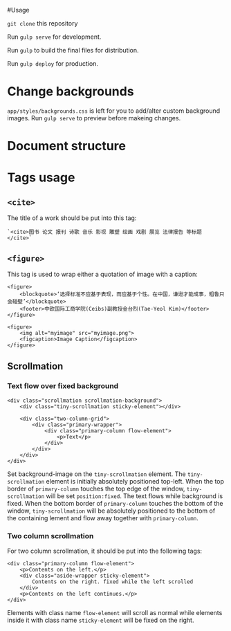 #Usage

`git clone` this repository

Run `gulp serve` for development.

Run `gulp` to build the final files for distribution.

Run `gulp deploy` for production.


# Change backgrounds

`app/styles/backgrounds.css` is left for you to add/alter custom background images. Run `gulp serve` to preview before makeing changes.

# Document structure

# Tags usage

## `<cite>`

The title of a work should be put into this tag:

	`<cite>图书 论文 报刊 诗歌 音乐 影视 雕塑 绘画 戏剧 展览 法律报告 等标题</cite>`

## `<figure>`

This tag is used to wrap either a quotation of image with a caption:

	<figure>
	    <blockquote>‘选择标准不应基于表现，而应基于个性。在中国，谦逊才能成事，粗鲁只会碰壁’</blockquote>
	    <footer>中欧国际工商学院(Ceibs)副教授金台烈(Tae-Yeol Kim)</footer>
	</figure>

    <figure>
        <img alt="myimage" src="myimage.png">
        <figcaption>Image Caption</figcaption>
    </figure>

## Scrollmation

### Text flow over fixed background
    <div class="scrollmation scrollmation-background">                            
        <div class="tiny-scrollmation sticky-element"></div>

        <div class="two-column-grid">
            <div class="primary-wrapper">
                <div class="primary-column flow-element">
                    <p>Text</p>
                </div>
            </div>
        </div>
    </div>

Set background-image on the `tiny-scrollmation` element. The `tiny-scrollmation` element is initially absolutely positioned top-left. When the top border of `primary-column` touches the top edge of the window, `tiny-scrollmation` will be set `position:fixed`. The text flows while background is fixed. When the bottom border of `primary-column` touches the bottom of the window, `tiny-scrollmation` will be absolutely positioned to the bottom of the containing lement and flow away together with `primary-column`.

### Two column scrollmation

For two column scrollmation, it should be put into the following tags:

    <div class="primary-column flow-element">
        <p>Contents on the left.</p>
        <div class="aside-wrapper sticky-element">
            Contents on the right. fixed while the left scrolled
        </div>
        <p>Contents on the left continues.</p>
    </div>

Elements with class name `flow-element` will scroll as normal while elements inside it with class name `sticky-element` will be fixed on the right.
